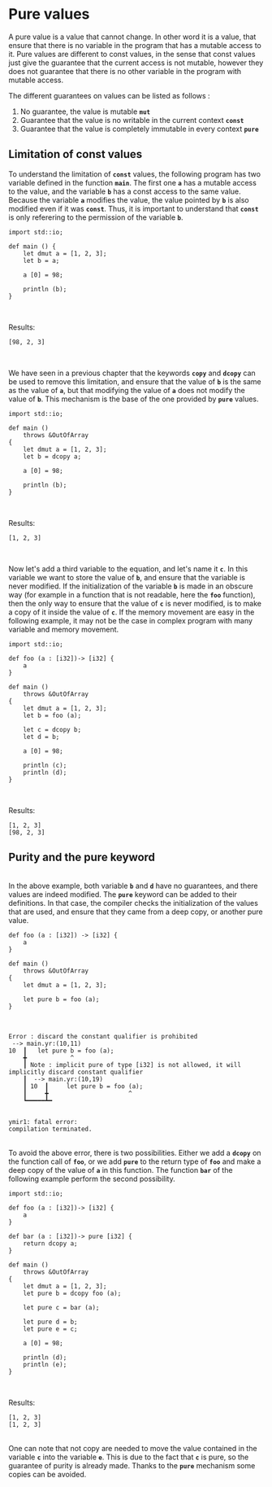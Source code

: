 # Pure values

A pure value is a value that cannot change. In other word it is a
value, that ensure that there is no variable in the program that has a
mutable access to it. Pure values are different to const values, in
the sense that const values just give the guarantee that the current
access is not mutable, however they does not guarantee that there is no
other variable in the program with mutable access.

The different guarantees on values can be listed as follows : 

1. No guarantee, the value is mutable **`mut`**
2. Guarantee that the value is no writable in the current context **`const`** 
3. Guarantee that the value is completely immutable in every context **`pure`**

## Limitation of const values

To understand the limitation of **`const`** values, the following
program has two variable defined in the function **`main`**. The first
one **`a`** has a mutable access to the value, and the variable
**`b`** has a const access to the same value. Because the variable
**`a`** modifies the value, the value pointed by **`b`** is also
modified even if it was **`const`**. Thus, it is important to
understand that **`const`** is only referering to the permission of
the variable **`b`**.

```ymir
import std::io;

def main () {
	let dmut a = [1, 2, 3];
	let b = a;
	
	a [0] = 98;
	
	println (b);
}
```

<br>

Results: 

```
[98, 2, 3]
```

<br>

We have seen in a previous chapter that the keywords **`copy`** and
**`dcopy`** can be used to remove this limitation, and ensure that the
value of **`b`** is the same as the value of **`a`**, but that
modifying the value of **`a`** does not modify the value of
**`b`**. This mechanism is the base of the one provided by **`pure`**
values.

```ymir
import std::io;

def main () 
	throws &OutOfArray
{
	let dmut a = [1, 2, 3];
	let b = dcopy a;
	
	a [0] = 98;
	
	println (b);
}
```

<br>

Results: 

```
[1, 2, 3]
```

<br>

Now let's add a third variable to the equation, and let's name it
**`c`**. In this variable we want to store the value of **`b`**, and
ensure that the variable is never modified. If the initialization of
the variable **`b`** is made in an obscure way (for example in a
function that is not readable, here the **`foo`** function), then the
only way to ensure that the value of **`c`** is never modified, is to
make a copy of it inside the value of **`c`**. If the memory movement
are easy in the following example, it may not be the case in complex
program with many variable and memory movement.

```ymir
import std::io;

def foo (a : [i32])-> [i32] {
	a
}

def main () 
	throws &OutOfArray
{
	let dmut a = [1, 2, 3];
	let b = foo (a);
	
	let c = dcopy b;
	let d = b;
	
	a [0] = 98;
	
	println (c);
	println (d);
}
```

<br>

Results: 

```
[1, 2, 3]
[98, 2, 3]
```

## Purity and the pure keyword

<br> In the above example, both variable **`b`** and **`d`** have no
guarantees, and there values are indeed modified. The **`pure`**
keyword can be added to their definitions. In that case, the compiler
checks the initialization of the values that are used, and ensure that
they came from a deep copy, or another pure value.

```ymir
def foo (a : [i32]) -> [i32] {
	a
}

def main () 
	throws &OutOfArray 
{
	let dmut a = [1, 2, 3];
	
	let pure b = foo (a);
}
```

<br>

```error
Error : discard the constant qualifier is prohibited
 --> main.yr:(10,11)
10  ┃ 	let pure b = foo (a);
    ╋ 	         ^
    ┃ Note : implicit pure of type [i32] is not allowed, it will implicitly discard constant qualifier
    ┃  --> main.yr:(10,19)
    ┃ 10  ┃ 	let pure b = foo (a);
    ┃     ╋ 	                 ^
    ┗━━━━━┻━ 


ymir1: fatal error: 
compilation terminated.
```

<br> To avoid the above error, there is two possibilities. Either we
add a **`dcopy`** on the function call of **`foo`**, or we add
**`pure`** to the return type of **`foo`** and make a deep copy of the
value of **`a`** in this function. The function **`bar`** of the
following example perform the second possibility.

```ymir
import std::io;

def foo (a : [i32])-> [i32] {
	a
}

def bar (a : [i32])-> pure [i32] {
	return dcopy a;
}

def main () 
	throws &OutOfArray 
{
	let dmut a = [1, 2, 3];
	let pure b = dcopy foo (a);
	
	let pure c = bar (a);
	
	let pure d = b;
	let pure e = c;
	
	a [0] = 98;
	
	println (d);
	println (e);
}	
```

<br>

Results: 

```
[1, 2, 3]
[1, 2, 3]
```

<br> One can note that not copy are needed to move the value contained
in the variable **`c`** into the variable **`e`**. This is due to the
fact that **`c`** is pure, so the guarantee of purity is already
made. Thanks to the **`pure`** mechanism some copies can be avoided.

